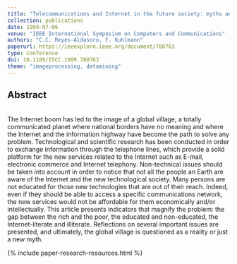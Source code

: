 ```yaml
---
title: "Telecommunications and Internet in the future society: myths and realities"
collection: publications
date: 1999-07-06
venue: "IEEE International Symposium on Computers and Communications"
authors: "C.C. Reyes-Aldasoro, F. Kuhlmann"
paperurl: https://ieeexplore.ieee.org/document/780763
type: Conference
doi: 10.1109/ISCC.1999.780763
theme: "imageprocessing, datamining"
---
```


<h2> Abstract </h2>  <br>
The Internet boom has led to the image of a global village, a totally communicated planet where national borders have no meaning and where the Internet and the information highway have become the path to solve any problem. Technological and scientific research has been conducted in order to exchange information through the telephone lines, which provide a solid platform for the new services related to the Internet such as E-mail, electronic commerce and Internet telephony. Non-technical issues should be taken into account in order to notice that not all the people an Earth are aware of the Internet and the new technological society. Many persons are not educated for those new technologies that are out of their reach. Indeed, even if they should be able to access a specific communications network, the new services would not be affordable for them economically and/or intellectually. This article presents indicators that magnify the problem: the gap between the rich and the poor, the educated and non-educated, the Internet-literate and illiterate. Reflections on several important issues are presented, and ultimately, the global village is questioned as a reality or just a new myth.

{% include paper-research-resources.html %}
